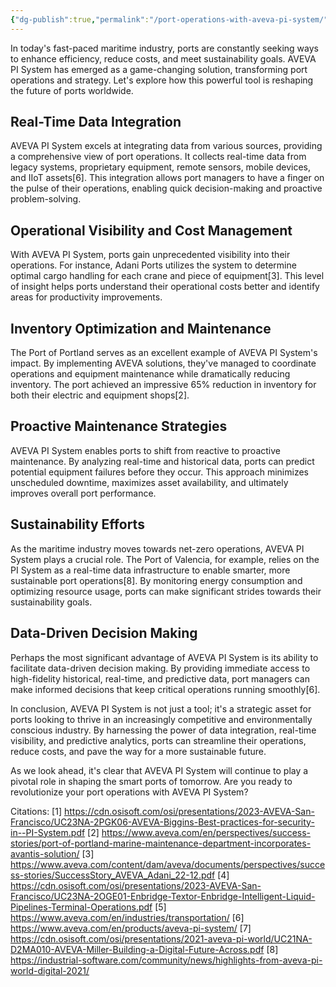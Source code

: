 ```yaml
---
{"dg-publish":true,"permalink":"/port-operations-with-aveva-pi-system/"}
---
```


In today's fast-paced maritime industry, ports are constantly seeking ways to enhance efficiency, reduce costs, and meet sustainability goals. AVEVA PI System has emerged as a game-changing solution, transforming port operations and strategy. Let's explore how this powerful tool is reshaping the future of ports worldwide.

## Real-Time Data Integration

AVEVA PI System excels at integrating data from various sources, providing a comprehensive view of port operations. It collects real-time data from legacy systems, proprietary equipment, remote sensors, mobile devices, and IIoT assets[6]. This integration allows port managers to have a finger on the pulse of their operations, enabling quick decision-making and proactive problem-solving.

## Operational Visibility and Cost Management

With AVEVA PI System, ports gain unprecedented visibility into their operations. For instance, Adani Ports utilizes the system to determine optimal cargo handling for each crane and piece of equipment[3]. This level of insight helps ports understand their operational costs better and identify areas for productivity improvements.

## Inventory Optimization and Maintenance

The Port of Portland serves as an excellent example of AVEVA PI System's impact. By implementing AVEVA solutions, they've managed to coordinate operations and equipment maintenance while dramatically reducing inventory. The port achieved an impressive 65% reduction in inventory for both their electric and equipment shops[2].

## Proactive Maintenance Strategies

AVEVA PI System enables ports to shift from reactive to proactive maintenance. By analyzing real-time and historical data, ports can predict potential equipment failures before they occur. This approach minimizes unscheduled downtime, maximizes asset availability, and ultimately improves overall port performance.

## Sustainability Efforts

As the maritime industry moves towards net-zero operations, AVEVA PI System plays a crucial role. The Port of Valencia, for example, relies on the PI System as a real-time data infrastructure to enable smarter, more sustainable port operations[8]. By monitoring energy consumption and optimizing resource usage, ports can make significant strides towards their sustainability goals.

## Data-Driven Decision Making

Perhaps the most significant advantage of AVEVA PI System is its ability to facilitate data-driven decision making. By providing immediate access to high-fidelity historical, real-time, and predictive data, port managers can make informed decisions that keep critical operations running smoothly[6].

In conclusion, AVEVA PI System is not just a tool; it's a strategic asset for ports looking to thrive in an increasingly competitive and environmentally conscious industry. By harnessing the power of data integration, real-time visibility, and predictive analytics, ports can streamline their operations, reduce costs, and pave the way for a more sustainable future.

As we look ahead, it's clear that AVEVA PI System will continue to play a pivotal role in shaping the smart ports of tomorrow. Are you ready to revolutionize your port operations with AVEVA PI System?

Citations:
[1] https://cdn.osisoft.com/osi/presentations/2023-AVEVA-San-Francisco/UC23NA-2PGK06-AVEVA-Biggins-Best-practices-for-security-in--PI-System.pdf
[2] https://www.aveva.com/en/perspectives/success-stories/port-of-portland-marine-maintenance-department-incorporates-avantis-solution/
[3] https://www.aveva.com/content/dam/aveva/documents/perspectives/success-stories/SuccessStory_AVEVA_Adani_22-12.pdf
[4] https://cdn.osisoft.com/osi/presentations/2023-AVEVA-San-Francisco/UC23NA-2OGE01-Enbridge-Textor-Enbridge-Intelligent-Liquid-Pipelines-Terminal-Operations.pdf
[5] https://www.aveva.com/en/industries/transportation/
[6] https://www.aveva.com/en/products/aveva-pi-system/
[7] https://cdn.osisoft.com/osi/presentations/2021-aveva-pi-world/UC21NA-D2MA010-AVEVA-Miller-Building-a-Digital-Future-Across.pdf
[8] https://industrial-software.com/community/news/highlights-from-aveva-pi-world-digital-2021/